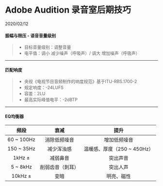 # Adobe Audition 录音室后期技巧
2020/02/12

#### 振幅与限压 - 语音音量级别
> - 目标音量级别：调整音量
> - 电平值：调小 减少噪声（呼吸声）/ 调大 增加噪声（呼吸声）
------
#### 匹配响度
> - 央视《电视节目音频制作的响度规范》基于ITU-RBS.1700-2
> - 规定响度：-24LUFS
> - 容差：2LU
> - 最高实际峰值电平：-2dBTP

------

#### EQ均衡器

|    频段    |       衰减       |            提升             |
| :--------: | :--------------: | :-------------------------: |
| 60 ~ 100Hz |   消除低频噪音   |        增加低频噪音         |
| 150 ~ 35Hz |    减少浑浊感    | 温暖感、厚度（250 ~ 450Hz） |
|   1kHz ±   |     减弱鼻音     |          突出声音           |
|  5 ~ 8kHz  | 削弱齿音（刺耳） |          突出人声           |
|  10kHz ±   |       变暗       |         明亮、磁性          |

